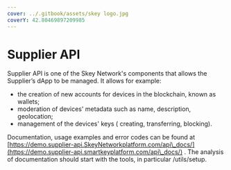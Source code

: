```yaml
---
cover: ../.gitbook/assets/skey logo.jpg
coverY: 42.80469897209985
---
```


# Supplier API

Supplier API is one of the Skey Network's components that allows the Supplier’s dApp to be managed. It allows for example:

* the creation of new accounts for devices in the blockchain, known as wallets;
* moderation of devices' metadata such as name, description, geolocation;
* management of the devices' keys ( creating, transferring, blocking).

Documentation, usage examples and error codes can be found at [https://demo.supplier-api.SkeyNetworkplatform.com/api\_docs/](https://demo.supplier-api.smartkeyplatform.com/api\_docs/) . The analysis of documentation should start with the tools, in particular /utils/setup.
